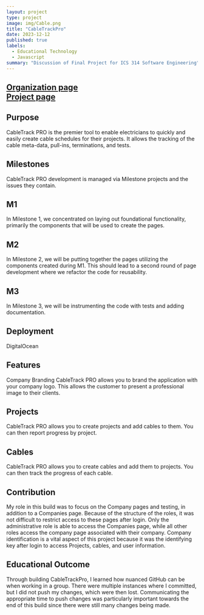 ```yaml
---
layout: project
type: project
image: img/Cable.png
title: "CableTrackPro"
date: 2023-12-12
published: true
labels:
  - Educational Technology
  - Javascript
summary: "Discussion of Final Project for ICS 314 Software Engineering"
---
```



## [Organization page](<https://ingeniouspartners.github.io/>)&nbsp;  &nbsp; &nbsp; &nbsp; &nbsp; &nbsp; &nbsp; &nbsp; &nbsp; &nbsp; &nbsp; &nbsp; &nbsp; &nbsp; &nbsp; &nbsp; &nbsp; &nbsp; &nbsp; &ensp; &ensp; &ensp; &ensp; &ensp; &ensp;[Project page](<https://ingeniouspartners.github.io/#cabletrackpro>)


## Purpose
CableTrack PRO is the premier tool to enable electricians to quickly and easily create cable schedules for their projects. It allows the tracking of the cable meta-data, pull-ins, terminations, and tests.

## Milestones
CableTrack PRO development is managed via Milestone projects and the issues they contain.

## M1
In Milestone 1, we concentrated on laying out foundational functionality, primarily the components that will be used to create the pages.

## M2
In Milestone 2, we will be putting together the pages utilizing the components created during M1. This should lead to a second round of page development where we refactor the code for reusability.

## M3
In Milestone 3, we will be instrumenting the code with tests and adding documentation.

## Deployment
DigitalOcean

## Features
Company Branding
CableTrack PRO allows you to brand the application with your company logo. This allows the customer to present a professional image to their clients.

## Projects
CableTrack PRO allows you to create projects and add cables to them. You can then report progress by project.

## Cables
CableTrack PRO allows you to create cables and add them to projects. You can then track the progress of each cable.

## Contribution
My role in this build was to focus on the Company pages and testing, in addition to a Companies page. Because of the structure of the roles, it was not difficult to restrict access to these pages after login. Only the administrative role is able to access the Companies page, while all other roles access the company page associated with their company. Company identification is a vital aspect of this project because it was the identifying key after login to access Projects, cables, and user information. 

## Educational Outcome
Through building CableTrackPro, I learned how nuanced GitHub can be when working in a group. There were multiple instances where I committed, but I did not push my changes, which were then lost. Communicating the appropriate time to push changes was particularly important towards the end of this build since there were still many changes being made.
